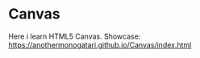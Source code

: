 # Canvas
Here i learn HTML5 Canvas.
Showcase: https://anothermonogatari.github.io/Canvas/index.html
